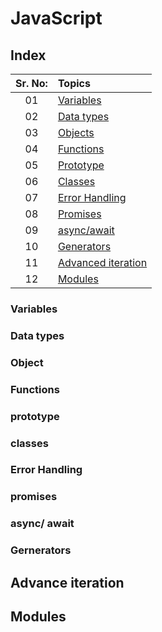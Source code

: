 # JavaScript

## Index

| Sr. No: | Topics  |
| :---: | :--- |
| 01 | [Variables](#variables) |
| 02 | [Data types](#data-types) |
| 03 | [Objects](#object) |
| 04 | [Functions](#functions) |
| 05 | [Prototype](#prototype) |
| 06 | [Classes](#classes) |
| 07 | [Error Handling](#error-handling) |
| 08 | [Promises](#promises) |
| 09 | [async/await](#async-await) |
| 10 | [Generators](#gernerators) |
| 11 | [Advanced iteration](#advance-iteration) |
| 12 | [Modules](#modules) |

### Variables

### Data types

### Object

### Functions

### prototype

### classes

### Error Handling

### promises

### async/ await

### Gernerators

## Advance iteration

## Modules
